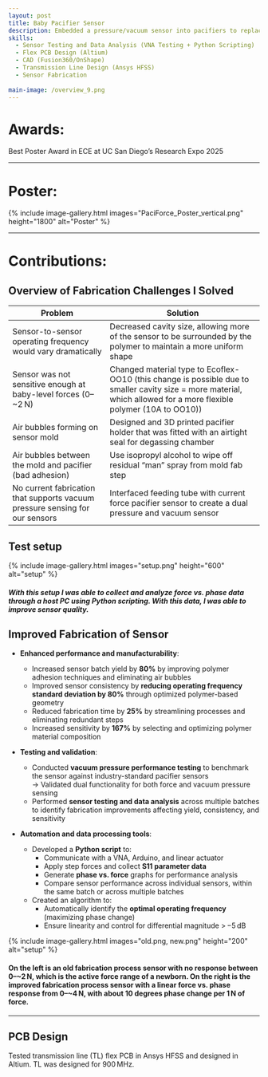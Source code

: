 ```yaml
---
layout: post
title: Baby Pacifier Sensor
description: Embedded a pressure/vacuum sensor into pacifiers to replace the subjective "gloved finger" test, providing clinicians with quantitative data for diagnosing newborn feeding issues during a critical window.
skills: 
  - Sensor Testing and Data Analysis (VNA Testing + Python Scripting) 
  - Flex PCB Design (Altium) 
  - CAD (Fusion360/OnShape)
  - Transmission Line Design (Ansys HFSS)
  - Sensor Fabrication 
 
main-image: /overview_9.png
---
```


# Awards:
Best Poster Award in ECE at UC San Diego’s Research Expo 2025

---

# Poster:
{% include image-gallery.html images="PaciForce_Poster_vertical.png" height="1800" alt="Poster" %}

---

# Contributions: 

## Overview of Fabrication Challenges I Solved 

| Problem                                                        | Solution                                                                                   |
|----------------------------------------------------------------|---------------------------------------------------------------------------------------------|
| Sensor-to-sensor operating frequency would vary dramatically   | Decreased cavity size, allowing more of the sensor to be surrounded by the polymer to maintain a more uniform shape |
| Sensor was not sensitive enough at baby-level forces (0–~2 N)  | Changed material type to Ecoflex-OO10 (this change is possible due to smaller cavity size = more material, which allowed for a more flexible polymer (10A to OO10)) |
| Air bubbles forming on sensor mold                             | Designed and 3D printed pacifier holder that was fitted with an airtight seal for degassing chamber |
| Air bubbles between the mold and pacifier (bad adhesion)       | Use isopropyl alcohol to wipe off residual “man” spray from mold fab step                  |
| No current fabrication that supports vacuum pressure sensing for our sensors | Interfaced feeding tube with current force pacifier sensor to create a dual pressure and vacuum sensor |

## Test setup

{% include image-gallery.html images="setup.png" height="600" alt="setup" %}
##### With this setup I was able to collect and analyze force vs. phase data through a host PC using Python scripting. With this data, I was able to improve sensor quality. 

## Improved Fabrication of Sensor

- **Enhanced performance and manufacturability**:
  - Increased sensor batch yield by **80%** by improving polymer adhesion techniques and eliminating air bubbles
  - Improved sensor consistency by **reducing operating frequency standard deviation by 80%** through optimized polymer-based geometry
  - Reduced fabrication time by **25%** by streamlining processes and eliminating redundant steps
  - Increased sensitivity by **167%** by selecting and optimizing polymer material composition

- **Testing and validation**:
  - Conducted **vacuum pressure performance testing** to benchmark the sensor against industry-standard pacifier sensors  
    → Validated dual functionality for both force and vacuum pressure sensing
  - Performed **sensor testing and data analysis** across multiple batches to identify fabrication improvements affecting yield, consistency, and sensitivity

- **Automation and data processing tools**:
  - Developed a **Python script** to:
    - Communicate with a VNA, Arduino, and linear actuator
    - Apply step forces and collect **S11 parameter data**
    - Generate **phase vs. force** graphs for performance analysis
    - Compare sensor performance across individual sensors, within the same batch or across multiple batches
  - Created an algorithm to:
    - Automatically identify the **optimal operating frequency** (maximizing phase change)
    - Ensure linearity and control for differential magnitude > −5 dB 

{% include image-gallery.html images="old.png, new.png" height="200" alt="setup" %}
#### On the left is an old fabrication process sensor with no response between 0–~2 N, which is the active force range of a newborn. On the right is the improved fabrication process sensor with a linear force vs. phase response from 0–~4 N, with about 10 degrees phase change per 1 N of force.

---

## PCB Design 

Tested transmission line (TL) flex PCB in Ansys HFSS and designed in Altium. TL was designed for 900 MHz. 











 

